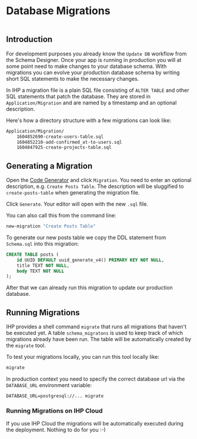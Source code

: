 # Database Migrations


```toc
```

## Introduction

For development purposes you already know the `Update DB` workflow from the Schema Designer. Once your app is running in production you will at some point need to make changes to your database schema. With migrations you can evolve your production database schema by writing short SQL statements to make the necessary changes.

In IHP a migration file is a plain SQL file consisting of `ALTER TABLE` and other SQL statements that patch the database. They are stored in `Application/Migration` and are named by a timestamp and an optional description.

Here's how a directory structure with a few migrations can look like:

```bash
Application/Migration/
    1604852690-create-users-table.sql
    1604852210-add-confirmed_at-to-users.sql
    1604847925-create-projects-table.sql
```



## Generating a Migration

Open the [Code Generator](http://localhost:8001/Generators) and click `Migration`. You need to enter an optional description, e.g. `Create Posts Table`. The description will be sluggified to `create-posts-table` when generating the migration file.

Click `Generate`. Your editor will open with the new `.sql` file.

You can also call this from the command line:

```bash
new-migration "Create Posts Table"
```

To generate our new posts table we copy the DDL statement from `Schema.sql` into this migration:

```sql
CREATE TABLE posts (
    id UUID DEFAULT uuid_generate_v4() PRIMARY KEY NOT NULL,
    title TEXT NOT NULL,
    body TEXT NOT NULL
);
```

After that we can already run this migration to update our production database.

## Running Migrations

IHP provides a shell command `migrate` that runs all migrations that haven't be executed yet. A table `schema_migratons` is used to keep track of which migrations already have been run. The table will be automatically created by the `migrate` tool.

To test your migrations locally, you can run this tool locally like:

```bash
migrate
```

In production context you need to specify the correct database url via the `DATABASE_URL` environment variable:

```
DATABASE_URL=postgresql://... migrate
```

### Running Migrations on IHP Cloud

If you use IHP Cloud the migrations will be automatically executed during the deployment. Nothing to do for you :-)